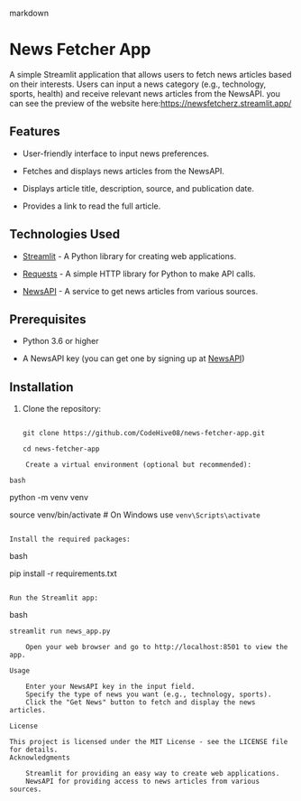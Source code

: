 markdown

# News Fetcher App


A simple Streamlit application that allows users to fetch news articles based on their interests. Users can input a news category (e.g., technology, sports, health) and receive relevant news articles from the NewsAPI.
you can see the preview of the website here:https://newsfetcherz.streamlit.app/

## Features


- User-friendly interface to input news preferences.

- Fetches and displays news articles from the NewsAPI.

- Displays article title, description, source, and publication date.

- Provides a link to read the full article.


## Technologies Used


- [Streamlit](https://streamlit.io/) - A Python library for creating web applications.

- [Requests](https://docs.python-requests.org/en/master/) - A simple HTTP library for Python to make API calls.

- [NewsAPI](https://newsapi.org/) - A service to get news articles from various sources.


## Prerequisites


- Python 3.6 or higher

- A NewsAPI key (you can get one by signing up at [NewsAPI](https://newsapi.org/))


## Installation


1. Clone the repository:

   ```

   git clone https://github.com/CodeHive08/news-fetcher-app.git

   cd news-fetcher-app
```
    Create a virtual environment (optional but recommended):

```
    bash

python -m venv venv

source venv/bin/activate  # On Windows use `venv\Scripts\activate`
```

Install the required packages:
```
bash

pip install -r requirements.txt
```

Run the Streamlit app:
```
bash

    streamlit run news_app.py
````
    Open your web browser and go to http://localhost:8501 to view the app.

Usage

    Enter your NewsAPI key in the input field.
    Specify the type of news you want (e.g., technology, sports).
    Click the "Get News" button to fetch and display the news articles.

License

This project is licensed under the MIT License - see the LICENSE file for details.
Acknowledgments

    Streamlit for providing an easy way to create web applications.
    NewsAPI for providing access to news articles from various sources.

